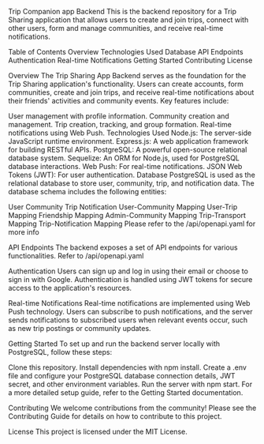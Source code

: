 Trip Companion app Backend
This is the backend repository for a Trip Sharing application that allows users to create and join trips, connect with other users, form and manage communities, and receive real-time notifications.

Table of Contents
Overview
Technologies Used
Database
API Endpoints
Authentication
Real-time Notifications
Getting Started
Contributing
License


Overview
The Trip Sharing App Backend serves as the foundation for the Trip Sharing application's functionality. Users can create accounts, form communities, create and join trips, and receive real-time notifications about their friends' activities and community events. Key features include:

User management with profile information.
Community creation and management.
Trip creation, tracking, and group formation.
Real-time notifications using Web Push.
Technologies Used
Node.js: The server-side JavaScript runtime environment.
Express.js: A web application framework for building RESTful APIs.
PostgreSQL: A powerful open-source relational database system.
Sequelize: An ORM for Node.js, used for PostgreSQL database interactions.
Web Push: For real-time notifications.
JSON Web Tokens (JWT): For user authentication.
Database
PostgreSQL is used as the relational database to store user, community, trip, and notification data. The database schema includes the following entities:

User
Community
Trip
Notification
User-Community Mapping
User-Trip Mapping
Friendship Mapping
Admin-Community Mapping
Trip-Transport Mapping
Trip-Notification Mapping
Please refer to the /api/openapi.yaml for more info

API Endpoints
The backend exposes a set of API endpoints for various functionalities. Refer to  /api/openapi.yaml

Authentication
Users can sign up and log in using their email or choose to sign in with Google. Authentication is handled using JWT tokens for secure access to the application's resources.

Real-time Notifications
Real-time notifications are implemented using Web Push technology. Users can subscribe to push notifications, and the server sends notifications to subscribed users when relevant events occur, such as new trip postings or community updates.

Getting Started
To set up and run the backend server locally with PostgreSQL, follow these steps:

Clone this repository.
Install dependencies with npm install.
Create a .env file and configure your PostgreSQL database connection details, JWT secret, and other environment variables.
Run the server with npm start.
For a more detailed setup guide, refer to the Getting Started documentation.

Contributing
We welcome contributions from the community! Please see the Contributing Guide for details on how to contribute to this project.

License
This project is licensed under the MIT License.
